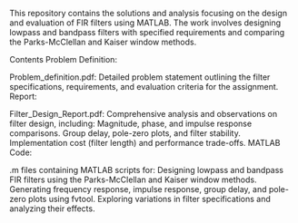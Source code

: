 This repository contains the solutions and analysis focusing on the design and evaluation of FIR filters using MATLAB. The work involves designing lowpass and bandpass filters with specified requirements and comparing the Parks-McClellan and Kaiser window methods.

Contents
Problem Definition:

Problem_definition.pdf: Detailed problem statement outlining the filter specifications, requirements, and evaluation criteria for the assignment.
Report:

Filter_Design_Report.pdf: Comprehensive analysis and observations on filter design, including:
Magnitude, phase, and impulse response comparisons.
Group delay, pole-zero plots, and filter stability.
Implementation cost (filter length) and performance trade-offs.
MATLAB Code:

.m files containing MATLAB scripts for:
Designing lowpass and bandpass FIR filters using the Parks-McClellan and Kaiser window methods.
Generating frequency response, impulse response, group delay, and pole-zero plots using fvtool.
Exploring variations in filter specifications and analyzing their effects.
